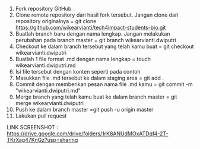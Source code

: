 1. Fork repository GitHub
2. Clone remote repository dari hasil fork tersebut. Jangan clone dari repository originalnya = git clone https://github.com/wikearvianti/tech4impact-students-bio.git
3. Buatlah branch baru dengan nama lengkap. Jangan melakukan perubahan pada branch master = git branch wikearvianti.dwiputri
4. Checkout ke dalam branch tersebut yang telah kamu buat = git checkout wikearvianti.dwiputri
5. Buatlah 1 file format .md dengan nama lengkap = touch wikearvianti.dwiputri.md
6. Isi file tersebut dengan konten seperti pada contoh 
7. Masukkan file .md tersebut ke dalam staging area = git add .
8. Commit dengan memberikan pesan nama file .md kamu = git commit -m "wikearvianti.dwiputri.md"
9. Merge branch yang telah kamu buat ke dalam branch master = git merge wikearvianti.dwiputri
10. Push ke dalam branch master =git push -u origin master
11. Lakukan pull request

LINK SCREENSHOT : https://drive.google.com/drive/folders/1rK8ANUdMOxATDqf4-2T-TKrXag47KnGz?usp=sharing